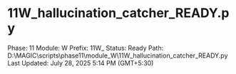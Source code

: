# 11W_hallucination_catcher_READY.py

Phase: 11
Module: W
Prefix: 11W_
Status: Ready
Path: D:\MAGIC\scripts\phase11\module_W\11W_hallucination_catcher_READY.py
Last Updated: July 28, 2025 5:14 PM (GMT+5:30)